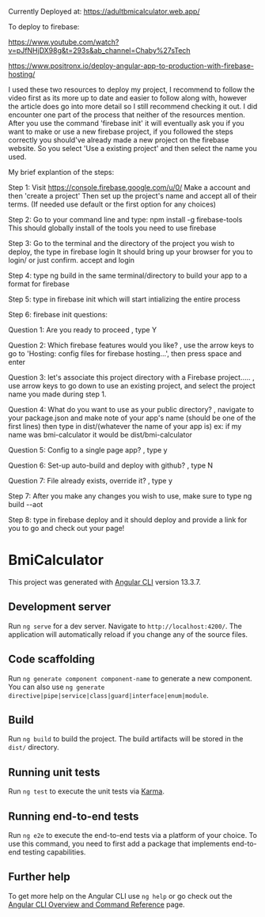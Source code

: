 Currently Deployed at: https://adultbmicalculator.web.app/

To deploy to firebase:

https://www.youtube.com/watch?v=pJfNHjDX98g&t=293s&ab_channel=Chaby%27sTech

https://www.positronx.io/deploy-angular-app-to-production-with-firebase-hosting/

I used these two resources to deploy my project, I recommend to follow the video first as its more up to date and easier to follow along with, however the article does go into more detail so I still recommend checking it out. I did encounter one part of the process that neither of the resources mention. After you use the command 'firebase init' it will eventually ask you if you want to make or use a new firebase project, if you followed the steps correctly you should've already made a new project on the firebase website. So you select 'Use a existing project' and then select the name you used.

My brief explantion of the steps:

Step 1: Visit https://console.firebase.google.com/u/0/
        Make a account and then 'create a project' Then set up the project's name and accept all of their terms. (If needed use default or the first option for any choices)
        
Step 2: Go to your command line and type: npm install -g firebase-tools 
        This should globally install of the tools you need to use firebase

Step 3: Go to the terminal and the directory of the project you wish to deploy, the type in firebase login
        It should bring up your browser for you to login/ or just confirm. accept and login
        
Step 4: type ng build in the same terminal/directory to build your app to a format for firebase

Step 5: type in firebase init which will start intializing the entire process

Step 6: firebase init questions:


  Question 1: Are you ready to proceed  ,  type Y
  
  Question 2: Which firebase features would you like?  , use the arrow keys to go to 'Hosting: config files for firebase hosting...', then press space and enter
  
  Question 3: let's associate this project directory with a Firebase project.....    , use arrow keys to go down to use an existing project, and select the project       name you made during step 1.
  
  Question 4: What do you want to use as your public directory?   , navigate to your package.json and make note of your app's name (should be one of the first lines)
  then type in dist/(whatever the name of your app is)  ex: if my name was bmi-calculator it would be dist/bmi-calculator
  
  Question 5: Config to a single page app?   , type y
  
  Question 6: Set-up auto-build and deploy with github?   , type N
  
  Question 7: File already exists, override it?   , type y
  
  
  
  Step 7: After you make any changes you wish to use, make sure to type ng build --aot

  Step 8: type in firebase deploy and it should deploy and provide a link for you to go and check out your page!









# BmiCalculator

This project was generated with [Angular CLI](https://github.com/angular/angular-cli) version 13.3.7.

## Development server

Run `ng serve` for a dev server. Navigate to `http://localhost:4200/`. The application will automatically reload if you change any of the source files.

## Code scaffolding

Run `ng generate component component-name` to generate a new component. You can also use `ng generate directive|pipe|service|class|guard|interface|enum|module`.

## Build

Run `ng build` to build the project. The build artifacts will be stored in the `dist/` directory.

## Running unit tests

Run `ng test` to execute the unit tests via [Karma](https://karma-runner.github.io).

## Running end-to-end tests

Run `ng e2e` to execute the end-to-end tests via a platform of your choice. To use this command, you need to first add a package that implements end-to-end testing capabilities.

## Further help

To get more help on the Angular CLI use `ng help` or go check out the [Angular CLI Overview and Command Reference](https://angular.io/cli) page.
